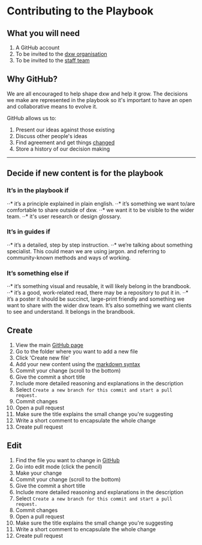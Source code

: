 # Contributing to the Playbook

## What you will need
1. A GitHub account
2. To be invited to the [dxw organisation](https://github.com/dxw)
3. To be invited to the [staff team](https://github.com/orgs/dxw/teams/staff)

## Why GitHub?
We are all encouraged to help shape dxw and help it grow. The decisions we make are represented in the playbook so it's important to have an open and collaborative means to evolve it.

GitHub allows us to:
1. Present our ideas against those existing
2. Discuss other people's ideas
3. Find agreement and get things [changed](http://playbook.dxw.com/)
4. Store a history of our decision making

---

## Decide if new content is for the playbook

### It’s in the playbook if
⋅⋅* it’s a principle explained in plain english.
⋅⋅* it’s something we want to/are comfortable to share outside of dxw.
⋅⋅* we want it to be visible to the wider team.
⋅⋅* it's user research or design glossary.

### It’s in guides if
⋅⋅* it’s a detailed, step by step instruction.
⋅⋅* we’re talking about something specialist. This could mean we are using jargon. and referring to community-known methods and ways of working.

### It’s something else if
⋅⋅* it’s something visual and reusable, it will likely belong in the brandbook. 
⋅⋅* it’s a good, work-related read, there may be a repository to put it in.
⋅⋅* it’s a poster it should be succinct, large-print friendly and something we want to share with the wider dxw team. It’s also something we want clients to see and understand. It belongs in the brandbook.


## Create
1. View the main [GitHub page](https://github.com/dxw/playbook)
2. Go to the folder where you want to add a new file
3. Click 'Create new file'
4. Add your new content using the [markdown syntax](https://guides.github.com/features/mastering-markdown/)
5. Commit your change (scroll to the bottom)
  1. Give the commit a short title
  2. Include more detailed reasoning and explanations in the description
  3. Select `Create a new branch for this commit and start a pull
   request.`
  4. Commit changes
6. Open a pull request
  1. Make sure the title explains the small change you're suggesting
  2. Write a short comment to encapsulate the whole change
  3. Create pull request


## Edit
1. Find the file you want to change in [GitHub](https://github.com/dxw/playbook)
2. Go into edit mode (click the pencil)
3. Make your change
4. Commit your change (scroll to the bottom)
  1. Give the commit a short title
  2. Include more detailed reasoning and explanations in the description
  3. Select `Create a new branch for this commit and start a pull
   request.`
  4. Commit changes
5. Open a pull request
  1. Make sure the title explains the small change you're suggesting
  2. Write a short comment to encapsulate the whole change
  3. Create pull request
